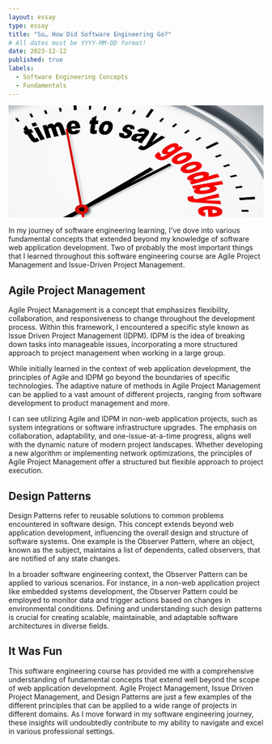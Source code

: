 ```yaml
---
layout: essay
type: essay
title: "So… How Did Software Engineering Go?"
# All dates must be YYYY-MM-DD format!
date: 2023-12-12
published: true
labels:
  - Software Engineering Concepts
  - Fundamentals
---
```


<img class="img-fluid" src="../img/timetosaygoodbye.jpg">

In my journey of software engineering learning, I've dove into various fundamental concepts that extended beyond my knowledge of software web application development.  Two of probably the most important things that I learned throughout this software engineering course are Agile Project Management and Issue-Driven Project Management.

## Agile Project Management 

Agile Project Management is a concept that emphasizes flexibility, collaboration, and responsiveness to change throughout the development process. Within this framework, I encountered a specific style known as Issue Driven Project Management (IDPM). IDPM is the idea of breaking down tasks into manageable issues, incorporating a more structured approach to project management when working in a large group.

While initially learned in the context of web application development, the principles of Agile and IDPM go beyond the boundaries of specific technologies. The adaptive nature of methods in Agile Project Management can be applied to a vast amount of different projects, ranging from software development to product management and more.

I can see utilizing Agile and IDPM in non-web application projects, such as system integrations or software infrastructure upgrades. The emphasis on collaboration, adaptability, and one-issue-at-a-time progress, aligns well with the dynamic nature of modern project landscapes. Whether developing a new algorithm or implementing network optimizations, the principles of Agile Project Management offer a structured but flexible approach to project execution.

## Design Patterns

Design Patterns refer to reusable solutions to common problems encountered in software design. This concept extends beyond web application development, influencing the overall design and structure of software systems. One example is the Observer Pattern, where an object, known as the subject, maintains a list of dependents, called observers, that are notified of any state changes.

In a broader software engineering context, the Observer Pattern can be applied to various scenarios. For instance, in a non-web application project like embedded systems development, the Observer Pattern could be employed to monitor data and trigger actions based on changes in environmental conditions. Defining and understanding such design patterns is crucial for creating scalable, maintainable, and adaptable software architectures in diverse fields.

## It Was Fun

This software engineering course has provided me with a comprehensive understanding of fundamental concepts that extend well beyond the scope of web application development. Agile Project Management, Issue Driven Project Management, and Design Patterns are just a few examples of the different principles that can be applied to a wide range of projects in different domains. As I move forward in my software engineering journey, these insights will undoubtedly contribute to my ability to navigate and excel in various professional settings.

